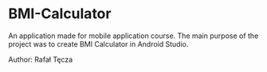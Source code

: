 # BMI-Calculator
An application made for mobile application course. The main purpose of the project was to create BMI Calculator in Android Studio.

Author: Rafał Tęcza
